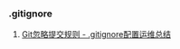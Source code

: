 ###  .gitignore

1. [Git忽略提交规则 - .gitignore配置运维总结](https://www.cnblogs.com/kevingrace/p/5690241.html)

